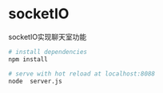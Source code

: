 # socketIO
socketIO实现聊天室功能

``` bash
# install dependencies
npm install

# serve with hot reload at localhost:8088
node  server.js
```
